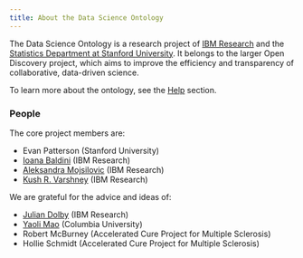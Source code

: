 ```yaml
---
title: About the Data Science Ontology
---
```


The Data Science Ontology is a research project of [IBM Research](http://www.research.ibm.com/cognitive-computing/) and the [Statistics Department at Stanford University](https://statistics.stanford.edu/). It belongs to the larger Open Discovery project, which aims to improve the efficiency and transparency of collaborative, data-driven science.

To learn more about the ontology, see the [Help](/page/help) section.

### People

The core project members are:

- Evan Patterson (Stanford University)
- [Ioana Baldini](http://researcher.watson.ibm.com/researcher/view.php?person=us-ioana) (IBM Research)
- [Aleksandra Mojsilovic](http://researcher.watson.ibm.com/researcher/view.php?person=us-aleksand) (IBM Research)
- [Kush R. Varshney](http://researcher.watson.ibm.com/researcher/view.php?person=us-krvarshn) (IBM Research)

We are grateful for the advice and ideas of:

- [Julian Dolby](http://researcher.watson.ibm.com/researcher/view.php?person=us-dolby) (IBM Research)
- [Yaoli Mao](http://www.ilt.columbia.edu/people/yaoli-mao/) (Columbia University)
- Robert McBurney (Accelerated Cure Project for Multiple Sclerosis)
- Hollie Schmidt (Accelerated Cure Project for Multiple Sclerosis)

